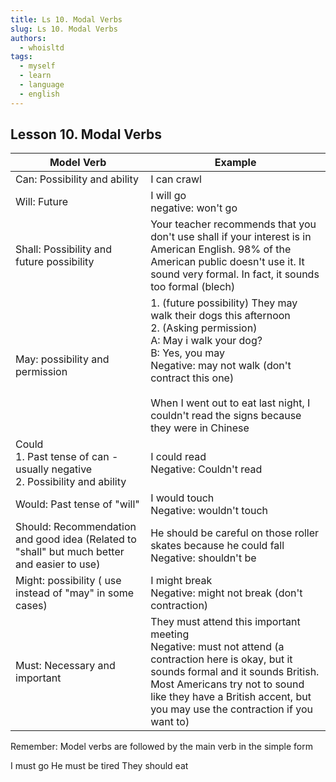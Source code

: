 ```yaml
---
title: Ls 10. Modal Verbs
slug: Ls 10. Modal Verbs
authors:
  - whoisltd
tags:
  - myself
  - learn
  - language
  - english
---
```


## Lesson 10. Modal Verbs

| Model Verb                                                                                  | Example                                                                                                                                                                                                                                                                                            |
| ------------------------------------------------------------------------------------------- | -------------------------------------------------------------------------------------------------------------------------------------------------------------------------------------------------------------------------------------------------------------------------------------------------- |
| Can: Possibility and ability                                                                | I can crawl                                                                                                                                                                                                                                                                                        |
| Will: Future                                                                                | I will go<br/>negative: won't go                                                                                                                                                                                                                                                                   |
| Shall: Possibility and future possibility                                                   | Your teacher recommends that you don't use shall if your interest is in American English. 98% of the American public doesn't use it. It sound very formal. In fact, it sounds too formal (blech)<br/>                                                                                              |
| May: possibility and permission                                                             | 1. (future possibility) They may walk their dogs this afternoon<br/>2. (Asking permission)<br/>A: May i walk your dog?<br/>B: Yes, you may<br/>Negative: may not walk (don't contract this one)<br/><br/>When I went out to eat last night, I couldn't read the signs because they were in Chinese |
| Could<br/>1. Past tense of can - usually negative<br/>2. Possibility and ability            | I could read<br/>Negative: Couldn't read                                                                                                                                                                                                                                                           |
| Would: Past tense of "will"                                                                 | I would touch<br/>Negative: wouldn't touch                                                                                                                                                                                                                                                         |
| Should: Recommendation and good idea (Related to "shall" but much better and easier to use) | He should be careful on those roller skates because he could fall<br/>Negative: shouldn't be                                                                                                                                                                                                       |
| Might: possibility ( use instead of "may" in some cases)                                    | I might break<br/>Negative: might not break (don't contraction)                                                                                                                                                                                                                                    |
| Must: Necessary and important                                                               | They must attend this important meeting<br/>Negative: must not attend (a contraction here is okay, but it sounds formal and it sounds British. Most Americans try not to sound like they have a British accent, but you may use the contraction if you want to)                                    |

Remember: Model verbs are followed by the main verb in the simple form

I must go
He must be tired
They should eat
